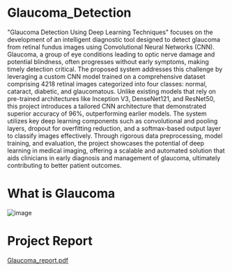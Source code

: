 # Glaucoma_Detection
"Glaucoma Detection Using Deep Learning Techniques" focuses on the development of an intelligent diagnostic tool designed to detect glaucoma from retinal fundus images using Convolutional Neural Networks (CNN). Glaucoma, a group of eye conditions leading to optic nerve damage and potential blindness, often progresses without early symptoms, making timely detection critical. The proposed system addresses this challenge by leveraging a custom CNN model trained on a comprehensive dataset comprising 4218 retinal images categorized into four classes: normal, cataract, diabetic, and glaucomatous. Unlike existing models that rely on pre-trained architectures like Inception V3, DenseNet121, and ResNet50, this project introduces a tailored CNN architecture that demonstrated superior accuracy of 96%, outperforming earlier models. The system utilizes key deep learning components such as convolutional and pooling layers, dropout for overfitting reduction, and a softmax-based output layer to classify images effectively. Through rigorous data preprocessing, model training, and evaluation, the project showcases the potential of deep learning in medical imaging, offering a scalable and automated solution that aids clinicians in early diagnosis and management of glaucoma, ultimately contributing to better patient outcomes.
# What is Glaucoma
![image](https://github.com/user-attachments/assets/3b5ecfa1-bce9-4f29-baff-53a8bf4a7d7d)
# Project Report 
[Glaucoma_report.pdf](https://github.com/user-attachments/files/20526744/Glaucoma_report.pdf)
